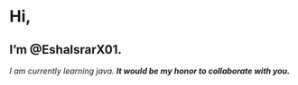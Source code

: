 # Hi, 
## I’m **@EshaIsrarX01**. 

_I am currently learning java._ 
***It would be my honor to collaborate with you.***


<!---
EshaIsrarX01/EshaIsrarX01 is a ✨ special ✨ repository because its `README.md` (this file) appears on your GitHub profile.
You can click the Preview link to take a look at your changes.
--->
